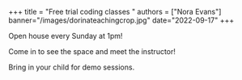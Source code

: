 +++
title = "Free trial coding classes "
authors = ["Nora Evans"]
banner="/images/dorinateachingcrop.jpg"
date="2022-09-17"
+++

Open house every Sunday at 1pm! 

Come in to see the space and meet the instructor!

Bring in your child for demo sessions.





